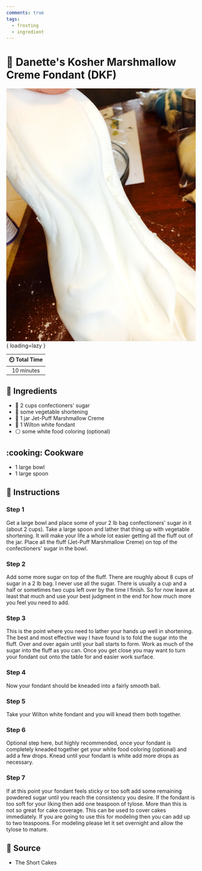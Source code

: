 ```yaml
---
comments: true
tags:
  - frosting
  - ingredient
---
```

# :cake: Danette's Kosher Marshmallow Creme Fondant (DKF)

![Danette's Kosher Marshmallow Creme Fondant (DKF)][1]{ loading=lazy }

| :timer_clock: Total Time |
|:-----------------------: |
| 10 minutes |

## :salt: Ingredients

- :candy: 2 cups confectioners' sugar
- :carrot: some vegetable shortening
- :dango: 1 jar Jet-Puff Marshmallow Creme
- :cake: 1 Wilton white fondant
- :white_circle: some white food coloring (optional)

## :cooking: Cookware

- 1 large bowl
- 1 large spoon

## :pencil: Instructions

### Step 1

Get a large bowl and place some of your 2 lb bag confectioners' sugar in it (about 2 cups). Take a large spoon and
lather that thing up with vegetable shortening. It will make your life a whole lot easier getting all the fluff out of
the jar. Place all the fluff (Jet-Puff Marshmallow Creme) on top of the confectioners' sugar in the bowl.

### Step 2

Add some more sugar on top of the fluff. There are roughly about 8 cups of sugar in a 2 lb bag. I never use all the
sugar. There is usually a cup and a half or sometimes two cups left over by the time I finish. So for now leave at least
that much and use your best judgment in the end for how much more you feel you need to add.

### Step 3

This is the point where you need to lather your hands up well in shortening. The best and most effective way I have
found is to fold the sugar into the fluff. Over and over again until your ball starts to form. Work as much of the sugar
into the fluff as you can. Once you get close you may want to turn your fondant out onto the table for and easier work
surface.

### Step 4

Now your fondant should be kneaded into a fairly smooth ball.

### Step 5

Take your Wilton white fondant and you will knead them both together.

### Step 6

Optional step here, but highly recommended, once your fondant is completely kneaded together get your white food
coloring (optional) and add a few drops. Knead until your fondant is white add more drops as necessary.

### Step 7

If at this point your fondant feels sticky or too soft add some remaining powdered sugar until you reach the consistency
you desire. If the fondant is too soft for your liking then add one teaspoon of tylose.  More than this is not so great
for cake coverage. This can be used to cover cakes immediately. If you are going to use this for modeling then you can
add up to two teaspoons. For modeling please let it set overnight and allow the tylose to mature.

## :link: Source

- The Short Cakes

[1]: <../../assets/images/danette's-kosher-marshmallow-creme-fondant.png>
